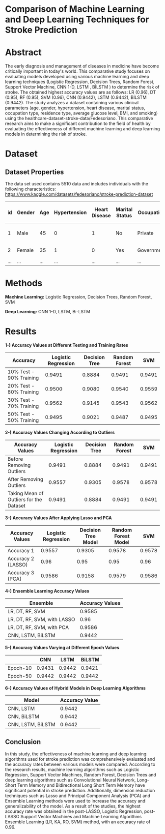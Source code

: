 
# Comparison of Machine Learning and Deep Learning Techniques for Stroke Prediction 

# Abstract
The early diagnosis and management of diseases in medicine have become critically important in today's world. This comparative study focuses on evaluating models developed using various machine learning and deep learning techniques (Logistic Regression, Decision Trees, Random Forest, Support Vector Machine, CNN 1-D, LSTM , BİLSTM ) to determine the risk of stroke. The  obtained highest accuracy values are as follows: LR (0.96), DT (0.95), RF (0.95), SVM (0.96), CNN (0.9442), LSTM (0.9442), BİLSTM (0.9442). The study analyzes a dataset containing various clinical parameters (age, gender, hypertension, heart disease, marital status, occupation type, residence type, average glucose level, BMI, and smoking) using the healthcare-dataset-stroke-data/Fedesoriano. This comparative research aims to make a significant contribution to the field of health by evaluating the effectiveness of different machine learning and deep learning models in determining the risk of stroke.



# Dataset


## Dataset Properties
The data set used contains 5510 data and includes individuals with the following characteristics:
https://www.kaggle.com/datasets/fedesoriano/stroke-prediction-dataset

| id | Gender | Age | Hypertension | Heart Disease | Marital Status  | Occupation | Residence Type | Average Glucose Level | Body Mass Index | Smoking Status | Stroke |
|--------|----------|-----|---------------|-----------------|----------------|---------|--------------|---------------------------|---------------------|---------------------|-----|
| 1      | Male    | 45  | 0             | 1               | No          | Private    | City        | 87.5                      | 28.3                | have smoked before  | 0   |
| 2      | Female    | 35  | 1             | 0               | Yes           | Government  | Rural       | 110.2                     | 32.1                | never smoked       | 1   ||
| ...    | ...      | ... | ...           | ...             | ...            | ...     | ...          | ...                       | ...                 | ...               | ... |




  
# Methods

**Machine Learning:** Logistic Regression, Decision Trees, Random Forest, SVM

**Deep Learning:** CNN 1-D, LSTM, Bi-LSTM

# Results

**1-) Accuracy Values at Different Testing and Training Rates** 

| Accuracy                   | Logistic Regression | Decision Tree | Random Forest | SVM    |
|----------------------------|---------------------|---------------|---------------|--------|
| 10% Test - 90% Training     | 0.9491              | 0.8884        | 0.9491        | 0.9491 |
| 20% Test - 80% Training     | 0.9500              | 0.9080        | 0.9540        | 0.9559 |
| 30% Test - 70% Training     | 0.9562              | 0.9145        | 0.9543        | 0.9562 |
| 50% Test - 50% Training     | 0.9495              | 0.9021        | 0.9487        | 0.9495 |


**2-) Accuracy Values Changing According to Outliers** 

| Accuracy Values                                       | Logistic Regression | Decision Tree | Random Forest | SVM    |
|-------------------------------------------------------|--------------------|-------------|-----------------|--------|
| Before Removing Outliers                              | 0.9491             | 0.8884      | 0.9491          | 0.9491 |
| After Removing Outliers                               | 0.9557             | 0.9305      | 0.9578          | 0.9578 |
| Taking Mean of Outliers for the Dataset               | 0.9491             | 0.8884      | 0.9491          | 0.9491 |

**3-) Accuracy Values After Applying Lasso and PCA** 

| Accuracy Values     | Logistic Regression | Decision Tree Model | Random Forest Model | SVM    |
|----------------------|----------------------|----------------------|-----------------------|--------|
| Accuracy 1           | 0.9557               | 0.9305               | 0.9578                | 0.9578 |
| Accuracy 2 (LASSO)   | 0.96                 | 0.95                 | 0.95                  | 0.96   |
| Accuracy 3 (PCA)     | 0.9586               | 0.9158               | 0.9579                | 0.9586 |

**4-) Ensemble Learning Accuracy Values** 


| Ensemble                        | Accuracy Values |
|---------------------------------|----------------|
| LR, DT, RF, SVM                  | 0.9585         |
| LR, DT, RF, SVM, with LASSO       | 0.96           |
| LR, DT, RF, SVM, with PCA         | 0.9586         |
| CNN, LSTM, BiLSTM               | 0.9442         |

**5-) Accuracy Values Varying at Different Epoch Values** 

|        | CNN    | LSTM   | BiLSTM |
|--------|--------|--------|---------|
| Epoch-10| 0.9431 | 0.9442 | 0.9421  |
| Epoch-50| 0.9442 | 0.9442 | 0.9442  |

**6-) Accuracy Values of Hybrid Models in Deep Learning Algorithms** 

| Model             | Accuracy Value |
|-------------------|----------------|
| CNN, LSTM         | 0.9442         |
| CNN, BiLSTM      | 0.9442         |
| CNN, LSTM, BiLSTM | 0.9442         |

## Conclusion

In this study, the effectiveness of machine learning and deep learning algorithms used for stroke prediction was comprehensively evaluated and the accuracy rates between various models were compared. According to the research results, machine learning algorithms such as Logistic Regression, Support Vector Machines, Random Forest, Decision Trees and deep learning algorithms such as Convolutional Neural Network, Long-Short Term Memory and Bidirectional Long Short Term Memory have significant potential in stroke prediction. Additionally, dimension reduction techniques such as Lasso and Principal Component Analysis (PCA) and Ensemble Learning methods were used to increase the accuracy and generalizability of the model. As a result of the studies, the highest accuracy rate was obtained in the post-LASSO, Logistic Regression, post-LASSO Support Vector Machines and Machine Learning Algorithms Ensemble Learning (LR, KA, RO, SVM) method, with an accuracy rate of 0.96.
